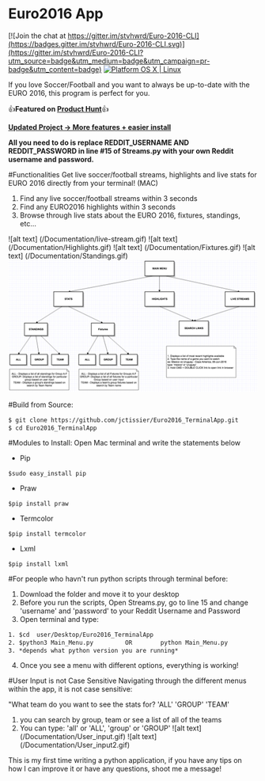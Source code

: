 # Euro2016 App
[![Join the chat at https://gitter.im/stvhwrd/Euro-2016-CLI](https://badges.gitter.im/stvhwrd/Euro-2016-CLI.svg)](https://gitter.im/stvhwrd/Euro-2016-CLI?utm_source=badge&utm_medium=badge&utm_campaign=pr-badge&utm_content=badge)
[![Platform OS X | Linux](http://b.repl.ca/v1/Platform-OS_X%20%7C%20Linux-orange.png)](https://github.com/jctissier/Euro2016_TerminalApp#for-people-who-havnt-run-python-scripts-through-terminal-before)

If you love Soccer/Football and you want to always be up-to-date with the EURO 2016, this program is perfect for you. 

:thumbsup:**Featured on [Product Hunt](https://www.producthunt.com/tech/euro-2016-on-mac-terminal)**:thumbsup:

**[Updated Project -> More features + easier install](https://github.com/jctissier/Football-CLI)**

**All you need to do is replace REDDIT_USERNAME AND REDDIT_PASSWORD in line #15 of Streams.py with your own Reddit username and password.** 

#Functionalities
Get live soccer/football streams, highlights and live stats for EURO 2016 directly from your terminal! (MAC)
  1. Find any live soccer/football streams within 3 seconds
  2. Find any EURO2016 highlights within 3 seconds
  3. Browse through live stats about the EURO 2016, fixtures, standings, etc...

![alt text] (/Documentation/live-stream.gif) 
![alt text] (/Documentation/Highlights.gif) 
![alt text] (/Documentation/Fixtures.gif)
![alt text] (/Documentation/Standings.gif)
![alt text](/Documentation/Program%20Directory.png)

#Build from Source:
```
$ git clone https://github.com/jctissier/Euro2016_TerminalApp.git
$ cd Euro2016_TerminalApp
```

#Modules to Install:
Open Mac terminal and write the statements below
  - Pip
```
$sudo easy_install pip
```
  - Praw
```
$pip install praw
```
  - Termcolor
```
$pip install termcolor
```
  - Lxml
```
$pip install lxml
```
  
#For people who havn't run python scripts through terminal before:
  1. Download the folder and move it to your desktop
  2. Before you run the scripts, Open Streams.py, go to line 15 and change 'username' and 'password' to your Reddit Username and Password
  3. Open terminal and type: 

    1. $cd  user/Desktop/Euro2016_TerminalApp
    2. $python3 Main_Menu.py         OR        python Main_Menu.py     
    3. *depends what python version you are running*
      
  4. Once you see a menu with different options, everything is working!

#User Input is not Case Sensitive
Navigating through the different menus within the app, it is not case sensitive:

"What team do you want to see the stats for? 'ALL' 'GROUP' 'TEAM'       
  1. you can search by group, team or see a list of all of the teams
  2. You can type: 'all' or 'ALL', 'group' or 'GROUP' 
![alt text] (/Documentation/User_input.gif)
![alt text] (/Documentation/User_input2.gif)


This is my first time writing a python application, if you have any tips on how I can improve it or have any questions, shoot me a message!
  

